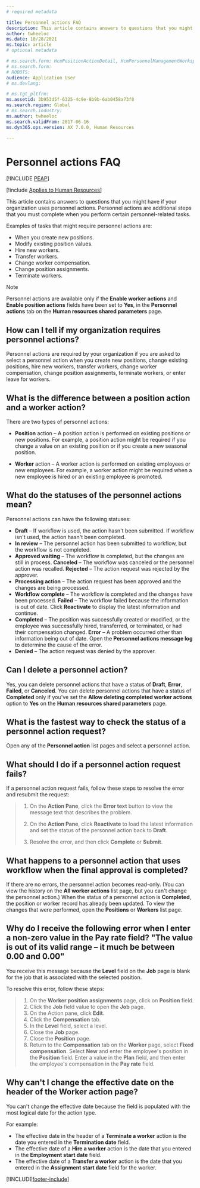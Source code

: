 ```yaml
---
# required metadata

title: Personnel actions FAQ
description: This article contains answers to questions that you might have if your organization uses personnel actions.
author: twheeloc
ms.date: 10/28/2021
ms.topic: article
# optional metadata

# ms.search.form: HcmPositionActionDetail, HcmPersonnelManagementWorkspace
# ms.search.form: 
# ROBOTS: 
audience: Application User
# ms.devlang: 

# ms.tgt_pltfrm: 
ms.assetid: 3b953d5f-6325-4c9e-8b9b-6ab0458a73f8
ms.search.region: Global
# ms.search.industry: 
ms.author: twheeloc
ms.search.validFrom: 2017-06-16
ms.dyn365.ops.version: AX 7.0.0, Human Resources

---
```


# Personnel actions FAQ


[!INCLUDE [PEAP](../includes/peap-1.md)]

[!include [Applies to Human Resources](../includes/applies-to-hr.md)]

This article contains answers to questions that you might have if your organization uses personnel actions. Personnel actions are additional steps that you must complete when you perform certain personnel-related tasks. 

Examples of tasks that might require personnel actions are:
 - When you create new positions. 
 - Modify existing position values. 
 - Hire new workers. 
 - Transfer workers. 
 - Change worker compensation. 
 - Change position assignments. 
 - Terminate workers.

> [!NOTE]
> Personnel actions are available only if the **Enable worker actions** and **Enable position actions** fields have been set to **Yes**, in the **Personnel actions** tab on the **Human resources shared parameters** page. 

## How can I tell if my organization requires personnel actions?
Personnel actions are required by your organization if you are asked to select a personnel action when you create new positions, change existing positions, hire new workers, transfer workers, change worker compensation, change position assignments, terminate workers, or enter leave for workers. 

## What is the difference between a position action and a worker action?
There are two types of personnel actions:

- **Position** action – A position action is performed on existing positions or new positions. For example, a position action might be required if you change a value on an existing position or if you create a new seasonal position. 

- **Worker** action – A worker action is performed on existing employees or new employees. For example, a worker action might be required when a new employee is hired or an existing employee is promoted. 

## What do the statuses of the personnel actions mean?
Personnel actions can have the following statuses:

- **Draft** – If workflow is used, the action hasn't been submitted. If workflow isn't used, the action hasn't been completed.
- **In review** – The personnel action has been submitted to workflow, but the workflow is not completed.
- **Approved waiting** – The workflow is completed, but the changes are still in process. **Canceled** – The workflow was canceled or the personnel action was recalled. **Rejected** – The action request was rejected by the approver.
- **Processing action** – The action request has been approved and the changes are being processed.
- **Workflow complete**  – The workflow is completed and the changes have been processed. **Failed** – The workflow failed because the information is out of date. Click **Reactivate** to display the latest information and continue.
- **Completed** – The position was successfully created or modified, or the employee was successfully hired, transferred, or terminated, or had their compensation changed. **Error** – A problem occurred other than information being out of date. Open the **Personnel actions message log** to determine the cause of the error.
- **Denied** – The action request was denied by the approver.

## Can I delete a personnel action?
Yes, you can delete personnel actions that have a status of **Draft**, **Error**, **Failed**, or **Canceled**. You can delete personnel actions that have a status of **Completed** only if you've set the **Allow deleting completed worker actions** option to **Yes** on the **Human resources shared parameters** page.

## What is the fastest way to check the status of a personnel action request?
Open any of the **Personnel action** list pages and select a personnel action.

## What should I do if a personnel action request fails?
If a personnel action request fails, follow these steps to resolve the error and resubmit the request:

> 1. On the **Action Pane**, click the **Error text** button to view the message text that describes the problem.
> 
> 2. On the **Action Pane**, click **Reactivate** to load the latest information and set the status of the personnel action back to **Draft**.
> 
> 3. Resolve the error, and then click **Complete** or **Submit**.

## What happens to a personnel action that uses workflow when the final approval is completed?
If there are no errors, the personnel action becomes read-only. (You can view the history on the **All worker actions** list page, but you can't change the personnel action.) When the status of a  personnel action is **Completed**, the position or worker record has already been updated. To view the changes that were performed, open the **Positions** or **Workers** list page.

## Why do I receive the following error when I enter a non-zero value in the Pay rate field? "The value is out of its valid range – it much be between 0.00 and 0.00"
You receive this message because the **Level** field on the **Job** page is blank for the job that is associated with the selected position.

To resolve this error, follow these steps:

> 1. On the **Worker position assignments** page, click on **Position** field.  
> 2. Click the **Job** field value to open the **Job** page.
> 3. On the Action pane, click **Edit**.
> 4. Click the **Compensation** tab.
> 5. In the **Level** field, select a level.
> 6. Close the **Job** page.
> 7. Close the **Position** page.
> 8. Return to the **Compensation** tab on the **Worker** page, select **Fixed compensation**.  Select **New** and enter the employee's position in the **Position** field.  Enter a value in the **Plan** field, and then enter the employee's compensation in the **Pay rate** field.

## Why can't I change the effective date on the header of the Worker action page?
You can't change the effective date because the field is populated with the most logical date for the action type.

For example:

- The effective date in the header of a **Terminate a worker** action is the date you entered in the **Termination date** field.
- The effective date of a **Hire a worker** action is the date that you entered in the **Employment start date** field.
- The effective date of a **Transfer a worker** action is the date that you entered in the **Assignment start date** field for the worker.



[!INCLUDE[footer-include](../includes/footer-banner.md)]
